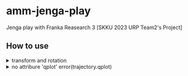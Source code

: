# amm-jenga-play
Jenga play with Franka Reasearch 3 [SKKU 2023 URP Team2's Project]

## How to use
<details><summary>transform and rotation</summary>

# Make the joint at 45 degrees
```python
# Rotation
# This is a constant rotation around the x-axis by 90 degrees
rx_cons = rtb.ET.Rx(np.pi / 2)
transform = rx_cons.A()
sm_transform = sm.SE3(transform)
# Make the joint at 45 degrees
rx_var = rtb.ET.Rx()
q = np.pi / 4
transform = rx_var.A(q)
sm_transform = sm.SE3(transform)

# Translation
# This is a constant translation along the y-axis by 25 cm
ty_cons = rtb.ET.ty(0.25)\
transform = ty_cons.A()
sm_transform = sm.SE3(transform)

# Make the joint at 15 cm
ty_var = rtb.ET.ty()
q = 0.15
transform = ty_var.A(q)
sm_transform = sm.SE3(transform)
```


</details>

<details><summary>no attribure 'qplot' error(trajectory.qplot)</summary>

```python
rtb.tools.trajectory.qplot(qt.q, block=False)
```

``` Error code: module 'roboticstoolbox.tools.trajectory' has no attribute 'qplot' ```
- there are class name "Tracjectory" in roboticstoolbox.tools.trajectory
- we can change the the code as follow
- xplot in qplot module in plot module in RTB

```
rtb.tools.plot.xplot(qt.q, block=False)
```

</details>